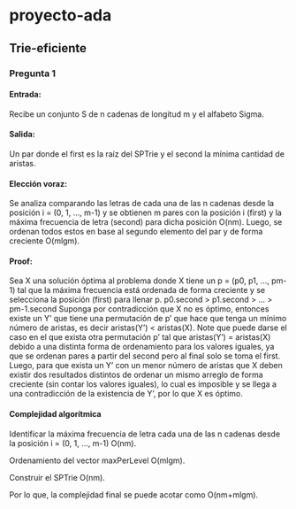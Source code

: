 # proyecto-ada
## Trie-eficiente
### Pregunta 1
#### Entrada:
Recibe un conjunto S de n cadenas de longitud m y el alfabeto Sigma.
#### Salida:
Un par donde el first es la raíz del SPTrie y el second la mínima cantidad de aristas.
#### Elección voraz:
Se analiza comparando las letras de cada una de las n cadenas desde la posición i = (0, 1, …, m-1) y se obtienen m pares con la posición i (first) y la máxima frecuencia de letra (second) para dicha posición O(nm). Luego, se ordenan todos estos en base al segundo elemento del par y de forma creciente O(mlgm).
#### Proof: 
Sea X una solución óptima al problema donde X tiene un p = (p0, p1, …, pm-1) tal que la máxima frecuencia está ordenada de forma creciente y se selecciona la posición (first) para llenar p.
p0.second > p1.second > … > pm-1.second
Suponga por contradicción que X no es óptimo, entonces existe un Y’ que tiene una permutación de p’ que hace que tenga un mínimo número de aristas, es decir aristas(Y’) < aristas(X). Note que puede darse el caso en el que exista otra permutación p’ tal que aristas(Y’) = aristas(X) debido a una distinta forma de ordenamiento para los valores iguales, ya que se ordenan pares a partir del second pero al final solo se toma el first. Luego, para que exista un Y’ con un menor número de aristas que X deben existir dos resultados distintos de ordenar un mismo arreglo de forma creciente (sin contar los valores iguales), lo cual es imposible y se llega a una contradicción de la existencia de Y’, por lo que X es óptimo.
#### Complejidad algorítmica
Identificar la máxima frecuencia de letra cada una de las n cadenas desde la posición i = (0, 1, …, m-1) O(nm).

Ordenamiento del vector maxPerLevel O(mlgm).

Construir el SPTrie O(nm).

Por lo que, la complejidad final se puede acotar como O(nm+mlgm).
